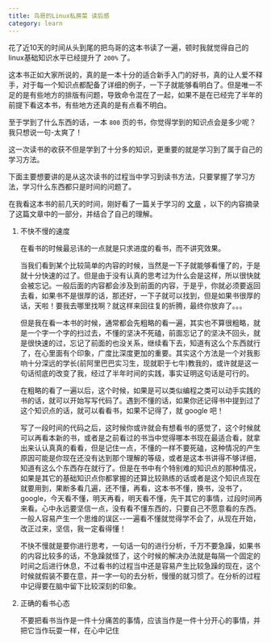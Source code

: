 ```yaml
---
title: 鸟哥的Linux私房菜 读后感
category: learn
---
```


花了近10天的时间从头到尾的把鸟哥的这本书读了一遍，顿时我就觉得自己的linux基础知识水平已经提升了 `200%` 了。

这本书正如大家所说的，真的是一本十分的适合新手入门的好书，真的让人爱不释手，对于每一个知识点都配备了详细的例子，一下子就能够看明白了。但是唯一不足的是有些地方的排版有问题，导致命令混在了一起，如果不是在已经完了半年的前提下看这本书，有些地方还真的是有点看不明白。

至于学到了什么东西的话，一本 `800` 页的书，你觉得学到的知识点会是多少呢？我只想说一句-太爽了！

这一次读书的收获不但是学到了十分多的知识，更重要的就是学习到了属于自己的学习方法。

下面主要想要讲的是从这次读书的过程当中学习到读书方法，只要掌握了学习方法，学习什么东西都只是时间的问题了。

在我看这本书的前几天的时间，刚好看了一篇关于学习的 [文章](http://www.imooc.com/wap/article?article_id=1548) ，以下的内容摘录了这篇文章中的一部分，并结合了自己的理解。

1. 不快不慢的速度
    
    在看书的时候最忌讳的一点就是只求进度的看书，而不讲究效果。

    当我们看到某个比较简单的内容的时候，当然是一下子就能够看懂了的，于是就十分快速的过了。但是由于没有认真的思考过为什么会是这样，所以很快就会被忘记。一般后面的内容都会涉及到前面的内容，于是乎，你就必须要返回去看，如果书不是很厚的话，那还好，一下子就可以找到，但是如果书很厚的话，天啦！要我去哪里找啊？就这样来回往复的折腾，最终你放弃了。。。
    
    但是我在看一本书的时候，通常都会先粗略的看一遍，其实也不算很粗略，就是一个字一个字的扫过去，不懂的坚决不死磕，前面忘记了的坚决不回头，就是很快速的过，忘记了前面的也没关系，继续看下去，知道有这么个东西就行了，在心里面有个印象，广度比深度更加的重要。其实这个方法是一个对我影响十分深远的学长(前阿里巴巴实习生，现就职于七牛)教我的，或许就是这一句话彻底的改变了我，经过了半年时间的实践，事实证明这句话是可行的。
    
    在粗略的看了一遍以后，这个时候，如果是可以类似编程之类可以动手实践的书的话，就可以开始写写代码了。遇到不懂的话，如果你还记得书中提到过了这个知识点的话，就可以看看书，如果不记得了，就 google 吧！
    
    写了一段时间的代码之后，这时候你或许就会有想看书的感觉了，这个时候就可以再看本新的书，或者是之前看过的书当中觉得哪本书现在最适合看，就拿出来认认真真的看看，但是记住一点，不懂的一样不要死磕，这种情况的产生原因可能是你现在还没有达到那个理解的等级，或者是这本书讲得不够详细，知道有这么个东西存在就行了。但是在书中有个特别难的知识点的那种情况，如果是其它的基础知识点你都掌握的还算比较熟练的话或者是这个知识点现在就要用到，果断多看几遍，还不懂，再看，这本书不懂，换书，没书了，google，今天看不懂，明天再看，明天看不懂，先干其它的事情，过段时间再来看。心中永远要坚信一点，没有看不懂东西的，只要自己不愿意看的东西。一般人容易产生一个思维的误区--一遍看不懂就觉得学不会了，从现在开始，改正过来，坚信，我一定看得懂！
    
    不快不慢就是要你进行思考，一句话一句的进行分析，千万不要急躁，如果书的内容比较多的话，不急躁就怪了，这个时候的解决办法就是每隔一个固定的时间之后进行休息，不过看书的过程当中还是容易产生比较急躁的现在，这个时候就假装不要在意，并一字一句的去分析，慢慢的就习惯了。在分析的过程中记得要在脑中留下比较深刻的印象。

2. 正确的看书心态

    不要把看书当作是一件十分痛苦的事情，应该当作是一件十分开心的事情，并把它当作玩耍一样，在心中记住

